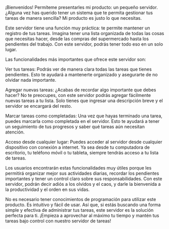 ¡Bienvenidos! Permíteme presentarles mi producto: un pequeño servidor. ¿Alguna vez has querido tener un sistema que te permita gestionar tus tareas de manera sencilla? Mi producto es justo lo que necesitas.

Este servidor tiene una función muy práctica: te permite mantener un registro de tus tareas. Imagina tener una lista organizada de todas las cosas que necesitas hacer, desde las compras del supermercado hasta los pendientes del trabajo. Con este servidor, podrás tener todo eso en un solo lugar.

Las funcionalidades más importantes que ofrece este servidor son:

Ver tus tareas: Podrás ver de manera clara todas las tareas que tienes pendientes. Esto te ayudará a mantenerte organizado y asegurarte de no olvidar nada importante.

Agregar nuevas tareas: ¿Acabas de recordar algo importante que debes hacer? No te preocupes, con este servidor podrás agregar fácilmente nuevas tareas a tu lista. Solo tienes que ingresar una descripción breve y el servidor se encargará del resto.

Marcar tareas como completadas: Una vez que hayas terminado una tarea, puedes marcarla como completada en el servidor. Esto te ayudará a tener un seguimiento de tus progresos y saber qué tareas aún necesitan atención.

Acceso desde cualquier lugar: Puedes acceder al servidor desde cualquier dispositivo con conexión a internet. Ya sea desde tu computadora de escritorio, tu teléfono móvil o tu tableta, siempre tendrás acceso a tu lista de tareas.

Los usuarios encontrarán estas funcionalidades muy útiles porque les permitirá organizar mejor sus actividades diarias, recordar los pendientes importantes y tener un control claro sobre sus responsabilidades. Con este servidor, podrán decir adiós a los olvidos y el caos, y darle la bienvenida a la productividad y el orden en sus vidas.

No es necesario tener conocimientos de programación para utilizar este producto. Es intuitivo y fácil de usar. Así que, si estás buscando una forma simple y efectiva de administrar tus tareas, este servidor es la solución perfecta para ti. ¡Empieza a aprovechar al máximo tu tiempo y mantén tus tareas bajo control con nuestro servidor de tareas!
